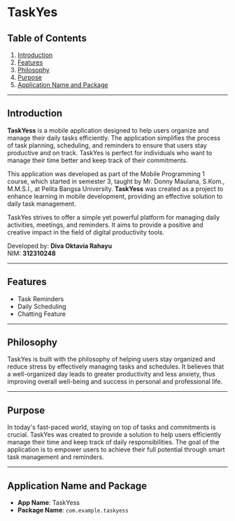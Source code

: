 # TaskYes

## Table of Contents
1. [Introduction](#introduction)
2. [Features](#features)
3. [Philosophy](#philosophy)
4. [Purpose](#purpose)
5. [Application Name and Package](#application-name-and-package)

---

## Introduction

**TaskYess** is a mobile application designed to help users organize and manage their daily tasks efficiently. The application simplifies the process of task planning, scheduling, and reminders to ensure that users stay productive and on track. TaskYes is perfect for individuals who want to manage their time better and keep track of their commitments.

This application was developed as part of the Mobile Programming 1 course, which started in semester 3, taught by Mr. Donny Maulana, S.Kom., M.M.S.I., at Pelita Bangsa University. **TaskYess** was created as a project to enhance learning in mobile development, providing an effective solution to daily task management.

TaskYes strives to offer a simple yet powerful platform for managing daily activities, meetings, and reminders. It aims to provide a positive and creative impact in the field of digital productivity tools.

Developed by: **Diva Oktavia Rahayu**  
NIM: **312310248**

---

## Features

- Task Reminders  
- Daily Scheduling  
- Chatting Feature  

---

## Philosophy

TaskYes is built with the philosophy of helping users stay organized and reduce stress by effectively managing tasks and schedules. It believes that a well-organized day leads to greater productivity and less anxiety, thus improving overall well-being and success in personal and professional life.

---

## Purpose

In today's fast-paced world, staying on top of tasks and commitments is crucial. TaskYes was created to provide a solution to help users efficiently manage their time and keep track of daily responsibilities. The goal of the application is to empower users to achieve their full potential through smart task management and reminders.

---

## Application Name and Package

- **App Name**: TaskYess  
- **Package Name**: `com.example.taskyess`

